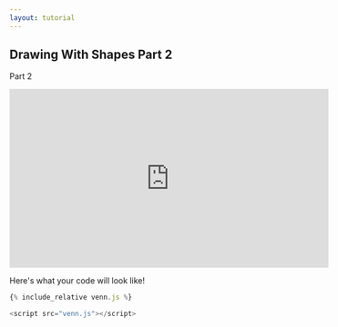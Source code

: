 ```yaml
---
layout: tutorial
---
```


## Drawing With Shapes Part 2

Part 2

<div class="center">
<iframe width="560" height="315" src="https://www.youtube.com/embed/_E2QSynMTms" frameborder="0" allow="accelerometer; autoplay; clipboard-write; encrypted-media; gyroscope; picture-in-picture" allowfullscreen></iframe>
</div>

Here's what your code will look like!

<div id="preview"></div>

```javascript
{% include_relative venn.js %}

<script src="venn.js"></script>
